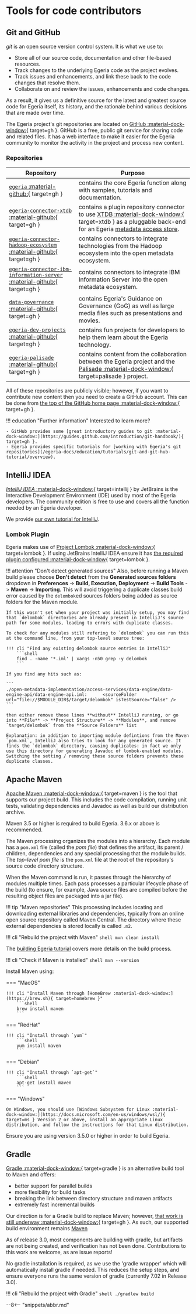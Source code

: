 <!-- SPDX-License-Identifier: CC-BY-4.0 -->
<!-- Copyright Contributors to the Egeria project 2020. -->

# Tools for code contributors

## Git and GitHub

*git* is an open source version control system. It is what we use to:

- Store all of our source code, documentation and other file-based resources.
- Track changes to the underlying Egeria code as the project evolves.
- Track issues and enhancements, and link these back to the code changes that resolve them.
- Collaborate on and review the issues, enhancements and code changes.

As a result, it gives us a definitive source for the latest and greatest source code for Egeria itself, its history, and the rationale behind various decisions that are made over time.

The Egeria project's git repositories are located on [GitHub :material-dock-window:](https://github.com/odpi){ target=gh }. GitHub is a free, public git service for sharing code and related files. It has a web interface to make it easier for the Egeria community to monitor the activity in the project and process new content.

### Repositories

| Repository | Purpose |
|---|---|
| [`egeria` :material-github:](https://github.com/odpi/egeria){ target=gh } | contains the core Egeria function along with samples, tutorials and documentation. |
| [`egeria-connector-xtdb` :material-github:](https://github.com/odpi/egeria-connector-xtdb){ target=gh } | contains a plugin repository connector to use [XTDB :material-dock-window:](https://xtdb.com){ target=xtdb } as a pluggable back-end for an Egeria [metadata access store](/egeria-docs/concepts/metadata-access-store). |
| [`egeria-connector-hadoop-ecosystem` :material-github:](https://github.com/odpi/egeria-connector-hadoop-ecosystem){ target=gh } | contains connectors to integrate technologies from the Hadoop ecosystem into the open metadata ecosystem. |
| [`egeria-connector-ibm-information-server` :material-github:](https://github.com/odpi/egeria-connector-ibm-information-server){ target=gh } | contains connectors to integrate IBM Information Server into the open metadata ecosystem. |
| [`data-governance` :material-github:](https://github.com/odpi/data-governance){ target=gh } | contains Egeria's Guidance on Governance (GoG) as well as large media files such as presentations and movies. |
| [`egeria-dev-projects` :material-github:](https://github.com/odpi/egeria-dev-projects){ target=gh } | contains fun projects for developers to help them learn about the Egeria technology. |
| [`egeria-palisade` :material-github:](https://github.com/odpi/egeria-palisade){ target=gh } | contains content from the collaboration between the Egeria project and the [Palisade :material-dock-window:](https://github.com/gchq/palisade){ target=palisade } project. |

All of these repositories are publicly visible; however, if you want to contribute new content then you need
to create a GitHub account. This can be done from [the top of the GitHub home page :material-dock-window:](https://github.com){ target=gh }.

!!! education "Further information"
    Interested to learn more?

    - GitHub provides some [great introductory guides to git :material-dock-window:](https://guides.github.com/introduction/git-handbook/){ target=gh }.
    - Egeria provides specific tutorials for [working with Egeria's git repositories](/egeria-docs/education/tutorials/git-and-git-hub-tutorial/overview).

## IntelliJ IDEA

[*IntelliJ IDEA* :material-dock-window:](https://www.jetbrains.com/idea/){ target=intellij } by JetBrains is the Interactive Development Environment (IDE) used by most of the Egeria developers. The community edition is free to use and covers all the function needed by an Egeria developer.

We provide [our own tutorial for IntelliJ](/egeria-docs/education/tutorials/intellij-tutorial/overview).

### Lombok Plugin

Egeria makes use of [Project Lombok :material-dock-window:](https://projectlombok.org){ target=lombok }. If using JetBrains IntelliJ IDEA ensure it has [the required plugin configured :material-dock-window](https://projectlombok.org/setup/intellij){ target=lombok }.

!!! attention "Don't detect generated sources"
    Also, before running a Maven build please choose **Don't detect** from the **Generated sources folders** dropdown in **Preferences** -> **Build, Execution, Deployment** -> **Build Tools** -> **Maven** -> **Importing**. This will avoid triggering a duplicate classes build error caused by the `delombok`ed sources folders being added as source folders for the Maven module.

    If this wasn't set when your project was initially setup, you may find that `delombok` directories are already present in IntelliJ's source path for some modules, leading to errors with duplicate classes.

    To check for any modules still refering to `delombok` you can run this at the command line, from your top-level source tree:

    !!! cli "Find any existing delombok source entries in IntelliJ"
        ```shell
        find . -name '*.iml' | xargs -n50 grep -y delombok
        ```

    If you find any hits such as:

    ```
    ./open-metadata-implementation/access-services/data-engine/data-engine-api/data-engine-api.iml:      <sourceFolder url="file://$MODULE_DIR$/target/delombok" isTestSource="false" />
    ```

    then either remove those lines **without** IntelliJ running, or go into **File** -> **Project Structure** -> **Modules**, and remove `target/delombok` from the **Source Folders** list

    Explanation: in addition to importing module defintions from the Maven `pom.xml`, IntelliJ also tries to look for any generated source. It finds the `delombok` directory, causing duplicates: in fact we only use this directory for generating Javadoc of lombok-enabled modules. Switching the setting / removing these source folders prevents these duplicate classes.

## Apache Maven

[Apache Maven :material-dock-window:](https://maven.apache.org/){ target=maven } is the tool that supports our project build. This includes the code compilation, running unit tests, validating dependencies and Javadoc as well as build our distribution archive.

Maven 3.5 or higher is required to build Egeria. 3.6.x or above is recommended.

The Maven processing organizes the modules into a hierarchy. Each module has a `pom.xml` file (called the *pom file*) that defines the artifact, its parent / children, dependencies and any special processing that the module builds. The *top-level pom file* is the `pom.xml` file at the root of the repository's source code directory structure.

When the Maven command is run, it passes through the hierarchy of modules multiple times. Each pass processes a particular lifecycle phase of the build (to ensure, for example, Java source files are compiled before the resulting object files are packaged into a jar file).

!!! tip "Maven repositories"
    This processing includes locating and downloading external libraries and dependencies, typically from an online open source repository called Maven Central. The directory where these external dependencies is stored locally is called `.m2`.

!!! cli "Rebuild the project with Maven"
    ```shell
    mvn clean install
    ```

The [building Egeria tutorial](/egeria-docs/education/tutorials/building-egeria-tutorial/overview) covers more details on the build process.

!!! cli "Check if Maven is installed"
    ```shell
    mvn --version
    ```

Install Maven using:

=== "MacOS"

    !!! cli "Install Maven through [HomeBrew :material-dock-window:](https://brew.sh){ target=homebrew }"
        ```shell
        brew install maven
        ```

=== "RedHat"

    !!! cli "Install through `yum`"
        ```shell
        yum install maven
        ```

=== "Debian"

    !!! cli "Install through `apt-get`"
        ```shell
        apt-get install maven
        ```

=== "Windows"

    On Windows, you should use [Windows Subsystem for Linux :material-dock-window:](https://docs.microsoft.com/en-us/windows/wsl/){ target=ms } Version 2 or above, install an appropriate Linux distribution, and follow the instructions for that Linux distribution.

Ensure you are using version 3.5.0 or higher in order to build Egeria.

## Gradle

[Gradle :material-dock-window:](https://gradle.org/){ target=gradle } is an alternative build tool to Maven and offers:

- better support for parallel builds
- more flexibility for build tasks
- breaking the link between directory structure and maven artifacts
- extremely fast incremental builds

Our direction is for a Gradle build to replace Maven; however, [that work is still underway :material-dock-window:](https://github.com/odpi/egeria/issues/3370){ target=gh }. As such, our supported build environment remains [Maven](#apache-maven)

As of release 3.0, most components are building with gradle, but artifacts are not being created, and verification has not been done. Contributions to this work are welcome, as are issue reports!

No gradle installation is required, as we use the 'gradle wrapper' which will automatically install gradle if needed. This reduces the setup steps, and ensure everyone runs the same version of gradle (currently 7.02 in Release 3.0).

!!! cli "Rebuild the project with Gradle"
    ```shell
    ./gradlew build
    ```

--8<-- "snippets/abbr.md"

